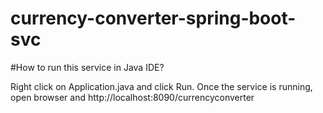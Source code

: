 # currency-converter-spring-boot-svc

#How to run this service in Java IDE?

Right click on Application.java and click Run.
Once the service is running, open browser and http://localhost:8090/currencyconverter
